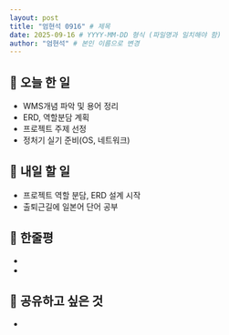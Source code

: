 ```yaml
---
layout: post
title: "엄현석 0916" # 제목
date: 2025-09-16 # YYYY-MM-DD 형식 (파일명과 일치해야 함)
author: "엄현석" # 본인 이름으로 변경
---
```


## 📝 오늘 한 일

- WMS개념 파악 및 용어 정리 
- ERD, 역할분담 계획
- 프로젝트 주제 선정 
- 정처기 실기 준비(OS, 네트워크)

## 🎯 내일 할 일

- 프로젝트 역할 분담, ERD 설계 시작
- 출퇴근길에 일본어 단어 공부

## 💭 한줄평

- 
- 

## 🔗 공유하고 싶은 것

-  
